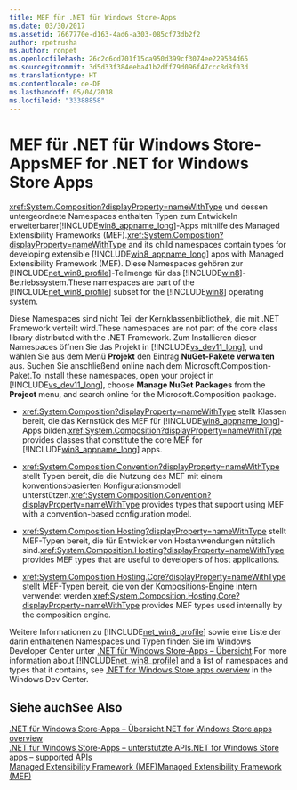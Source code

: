 ```yaml
---
title: MEF für .NET für Windows Store-Apps
ms.date: 03/30/2017
ms.assetid: 7667770e-d163-4ad6-a303-085cf73db2f2
author: rpetrusha
ms.author: ronpet
ms.openlocfilehash: 26c2c6cd701f15ca950d399cf3074ee229534d65
ms.sourcegitcommit: 3d5d33f384eeba41b2dff79d096f47ccc8d8f03d
ms.translationtype: HT
ms.contentlocale: de-DE
ms.lasthandoff: 05/04/2018
ms.locfileid: "33388858"
---
```

# <a name="mef-for-net-for-windows-store-apps"></a><span data-ttu-id="45072-102">MEF für .NET für Windows Store-Apps</span><span class="sxs-lookup"><span data-stu-id="45072-102">MEF for .NET for Windows Store Apps</span></span>
<span data-ttu-id="45072-103"><xref:System.Composition?displayProperty=nameWithType> und dessen untergeordnete Namespaces enthalten Typen zum Entwickeln erweiterbarer[!INCLUDE[win8_appname_long](../../../includes/win8-appname-long-md.md)]-Apps mithilfe des Managed Extensibility Frameworks (MEF).</span><span class="sxs-lookup"><span data-stu-id="45072-103"><xref:System.Composition?displayProperty=nameWithType> and its child namespaces contain types for developing extensible [!INCLUDE[win8_appname_long](../../../includes/win8-appname-long-md.md)] apps with Managed Extensibility Framework (MEF).</span></span> <span data-ttu-id="45072-104">Diese Namespaces gehören zur [!INCLUDE[net_win8_profile](../../../includes/net-win8-profile-md.md)]-Teilmenge für das [!INCLUDE[win8](../../../includes/win8-md.md)]-Betriebssystem.</span><span class="sxs-lookup"><span data-stu-id="45072-104">These namespaces are part of the [!INCLUDE[net_win8_profile](../../../includes/net-win8-profile-md.md)] subset for the [!INCLUDE[win8](../../../includes/win8-md.md)] operating system.</span></span>  
  
 <span data-ttu-id="45072-105">Diese Namespaces sind nicht Teil der Kernklassenbibliothek, die mit .NET Framework verteilt wird.</span><span class="sxs-lookup"><span data-stu-id="45072-105">These namespaces are not part of the core class library distributed with the .NET Framework.</span></span> <span data-ttu-id="45072-106">Zum Installieren dieser Namespaces öffnen Sie das Projekt in [!INCLUDE[vs_dev11_long](../../../includes/vs-dev11-long-md.md)], und wählen Sie aus dem Menü **Projekt** den Eintrag **NuGet-Pakete verwalten** aus. Suchen Sie anschließend online nach dem Microsoft.Composition-Paket.</span><span class="sxs-lookup"><span data-stu-id="45072-106">To install these namespaces, open your project in [!INCLUDE[vs_dev11_long](../../../includes/vs-dev11-long-md.md)], choose **Manage NuGet Packages** from the **Project** menu, and search online for the Microsoft.Composition package.</span></span>  
  
-   <span data-ttu-id="45072-107"><xref:System.Composition?displayProperty=nameWithType> stellt Klassen bereit, die das Kernstück des MEF für [!INCLUDE[win8_appname_long](../../../includes/win8-appname-long-md.md)]-Apps bilden.</span><span class="sxs-lookup"><span data-stu-id="45072-107"><xref:System.Composition?displayProperty=nameWithType> provides classes that constitute the core MEF for [!INCLUDE[win8_appname_long](../../../includes/win8-appname-long-md.md)] apps.</span></span>  
  
-   <span data-ttu-id="45072-108"><xref:System.Composition.Convention?displayProperty=nameWithType> stellt Typen bereit, die die Nutzung des MEF mit einem konventionsbasierten Konfigurationsmodell unterstützen.</span><span class="sxs-lookup"><span data-stu-id="45072-108"><xref:System.Composition.Convention?displayProperty=nameWithType> provides types that support using MEF with a convention-based configuration model.</span></span>  
  
-   <span data-ttu-id="45072-109"><xref:System.Composition.Hosting?displayProperty=nameWithType> stellt MEF-Typen bereit, die für Entwickler von Hostanwendungen nützlich sind.</span><span class="sxs-lookup"><span data-stu-id="45072-109"><xref:System.Composition.Hosting?displayProperty=nameWithType> provides MEF types that are useful to developers of host applications.</span></span>  
  
-   <span data-ttu-id="45072-110"><xref:System.Composition.Hosting.Core?displayProperty=nameWithType> stellt MEF-Typen bereit, die von der Kompositions-Engine intern verwendet werden.</span><span class="sxs-lookup"><span data-stu-id="45072-110"><xref:System.Composition.Hosting.Core?displayProperty=nameWithType> provides MEF types used internally by the composition engine.</span></span>  
  
 <span data-ttu-id="45072-111">Weitere Informationen zu [!INCLUDE[net_win8_profile](../../../includes/net-win8-profile-md.md)] sowie eine Liste der darin enthaltenen Namespaces und Typen finden Sie im Windows Developer Center unter [.NET für Windows Store-Apps – Übersicht](http://go.microsoft.com/fwlink/p/?LinkID=238312).</span><span class="sxs-lookup"><span data-stu-id="45072-111">For more information about [!INCLUDE[net_win8_profile](../../../includes/net-win8-profile-md.md)] and a list of namespaces and types that it contains, see [.NET for Windows Store apps overview](http://go.microsoft.com/fwlink/p/?LinkID=238312) in the Windows Dev Center.</span></span>  
  
## <a name="see-also"></a><span data-ttu-id="45072-112">Siehe auch</span><span class="sxs-lookup"><span data-stu-id="45072-112">See Also</span></span>  
 [<span data-ttu-id="45072-113">.NET für Windows Store-Apps – Übersicht</span><span class="sxs-lookup"><span data-stu-id="45072-113">.NET for Windows Store apps overview</span></span>](http://go.microsoft.com/fwlink/p/?LinkID=238312)  
 [<span data-ttu-id="45072-114">.NET für Windows Store-Apps – unterstützte APIs</span><span class="sxs-lookup"><span data-stu-id="45072-114">.NET for Windows Store apps – supported APIs</span></span>](http://go.microsoft.com/fwlink/p/?LinkID=247912)  
 [<span data-ttu-id="45072-115">Managed Extensibility Framework (MEF)</span><span class="sxs-lookup"><span data-stu-id="45072-115">Managed Extensibility Framework (MEF)</span></span>](../../../docs/framework/mef/index.md)
